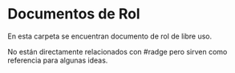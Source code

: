# Documentos de Rol

En esta carpeta se encuentran documento de rol de libre uso.

No están directamente relacionados con #radge pero sirven como referencia para algunas ideas.
